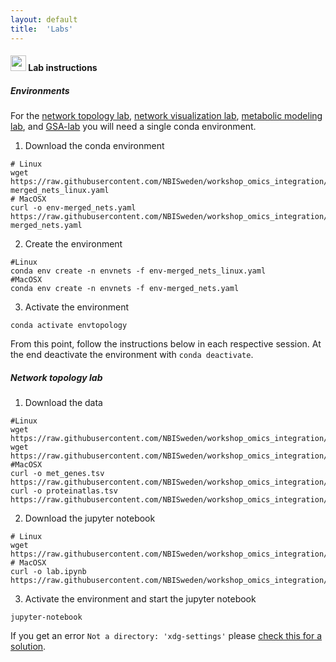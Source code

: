 ```yaml
---
layout: default
title:  'Labs'
---
```


#### <img border="0" src="https://www.svgrepo.com/show/7421/computer.svg" width="25" height="25"> Lab instructions

##### Environments
For the [network topology lab](#network-topology-lab), [network visualization lab](#network-visualization-lab), [metabolic modeling lab](#metabolic-modeling-lab), and [GSA-lab](#gsa-lab) you will need a single conda environment.

1. Download the conda environment
```
# Linux
wget https://raw.githubusercontent.com/NBISweden/workshop_omics_integration/master/environments/env-merged_nets_linux.yaml
# MacOSX
curl -o env-merged_nets.yaml https://raw.githubusercontent.com/NBISweden/workshop_omics_integration/master/environments/env-merged_nets.yaml
```

2. Create the environment
```
#Linux
conda env create -n envnets -f env-merged_nets_linux.yaml
#MacOSX
conda env create -n envnets -f env-merged_nets.yaml
```

3. Activate the environment
```
conda activate envtopology
```

From this point, follow the instructions below in each respective session. At the end deactivate the environment with `conda deactivate`.


##### Network topology lab

1. Download the data
```
#Linux
wget https://raw.githubusercontent.com/NBISweden/workshop_omics_integration/master/session_topology/data/met_genes.tsv
wget https://raw.githubusercontent.com/NBISweden/workshop_omics_integration/master/session_topology/data/proteinatlas.tsv
#MacOSX
curl -o met_genes.tsv https://raw.githubusercontent.com/NBISweden/workshop_omics_integration/master/session_topology/data/met_genes.tsv
curl -o proteinatlas.tsv https://raw.githubusercontent.com/NBISweden/workshop_omics_integration/master/session_topology/data/proteinatlas.tsv
```

2. Download the jupyter notebook
```
# Linux
wget https://raw.githubusercontent.com/NBISweden/workshop_omics_integration/master/session_topology/lab.ipynb
# MacOSX
curl -o lab.ipynb https://raw.githubusercontent.com/NBISweden/workshop_omics_integration/master/session_topology/lab.ipynb
```

3. Activate the environment and start the jupyter notebook
```
jupyter-notebook
```

If you get an error `Not a directory: 'xdg-settings'` please [check this for a solution](https://github.com/jupyter/notebook/issues/3746#issuecomment-444957821).